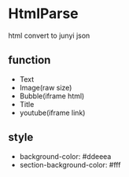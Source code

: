 # HtmlParse
html convert to junyi json

## function
+ Text
+ Image(raw size)
+ Bubble(iframe html)
+ Title
+ youtube(iframe link)

## style
+ background-color:  #ddeeea
+ section-background-color: #fff
